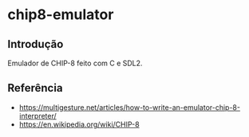 # chip8-emulator

## Introdução
Emulador de CHIP-8 feito com C e SDL2.

## Referência
- <https://multigesture.net/articles/how-to-write-an-emulator-chip-8-interpreter/>  
- <https://en.wikipedia.org/wiki/CHIP-8>
